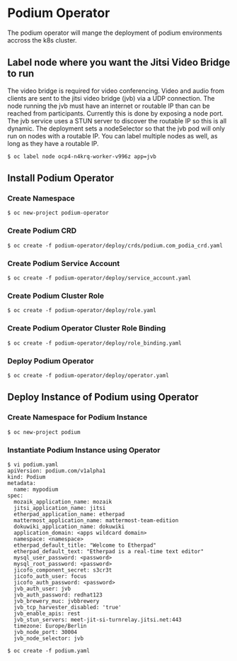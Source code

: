 # Podium Operator
The podium operator will mange the deployment of podium environments accross the k8s cluster.

## Label node where you want the Jitsi Video Bridge to run
The video bridge is required for video conferencing. Video and audio from clients are sent to the jitsi video bridge (jvb) via a UDP connection. The node running the jvb must have an internet or routable IP than can be reached from participants. Currently this is done by exposing a node port. The jvb service uses a STUN server to discover the routable IP so this is all dynamic. The deployment sets a nodeSelector so that the jvb pod will only run on nodes with a routable IP. You can label multiple nodes as well, as long as they have a routable IP.

```$ oc label node ocp4-n4krq-worker-v996z app=jvb```

## Install Podium Operator

### Create Namespace

```$ oc new-project podium-operator```

### Create Podium CRD

```$ oc create -f podium-operator/deploy/crds/podium.com_podia_crd.yaml```

### Create Podium Service Account

```$ oc create -f podium-operator/deploy/service_account.yaml```

### Create Podium Cluster Role

```$ oc create -f podium-operator/deploy/role.yaml```

### Create Podium Operator Cluster Role Binding
```$ oc create -f podium-operator/deploy/role_binding.yaml```

### Deploy Podium Operator 
```$ oc create -f podium-operator/deploy/operator.yaml```

## Deploy Instance of Podium using Operator

### Create Namespace for Podium Instance

```$ oc new-project podium```

### Instantiate Podium Instance using Operator

```
$ vi podium.yaml
apiVersion: podium.com/v1alpha1
kind: Podium
metadata:
  name: mypodium
spec:
  mozaik_application_name: mozaik
  jitsi_application_name: jitsi
  etherpad_application_name: etherpad
  mattermost_application_name: mattermost-team-edition
  dokuwiki_application_name: dokuwiki
  application_domain: <apps wildcard domain>
  namespace: <namespace>
  etherpad_default_title: "Welcome to Etherpad"
  etherpad_default_text: "Etherpad is a real-time text editor"
  mysql_user_password: <password>
  mysql_root_password: <password>
  jicofo_component_secret: s3cr3t
  jicofo_auth_user: focus
  jicofo_auth_password: <password>
  jvb_auth_user: jvb
  jvb_auth_password: redhat123
  jvb_brewery_muc: jvbbrewery
  jvb_tcp_harvester_disabled: 'true'
  jvb_enable_apis: rest
  jvb_stun_servers: meet-jit-si-turnrelay.jitsi.net:443
  timezone: Europe/Berlin
  jvb_node_port: 30004
  jvb_node_selector: jvb
```

```$ oc create -f podium.yaml```

